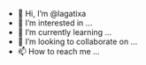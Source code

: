 - 👋 Hi, I’m @lagatixa
- 👀 I’m interested in ...
- 🌱 I’m currently learning ...
- 💞️ I’m looking to collaborate on ...
- 📫 How to reach me ...

<!---
lagatixa/lagatixa is a ✨ special ✨ repository because its `README.md` (this file) appears on your GitHub profile.
You can click the Preview link to take a look at your changes.
--->
